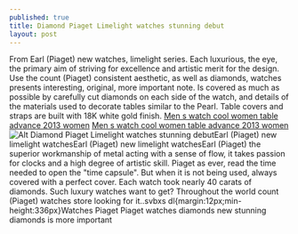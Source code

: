 ```yaml
---
published: true
title: Diamond Piaget Limelight watches stunning debut
layout: post
---
```

From Earl (Piaget) new watches, limelight series. Each luxurious, the eye, the primary aim of striving for excellence and artistic merit for the design. Use the count (Piaget) consistent aesthetic, as well as diamonds, watches presents interesting, original, more important note. Is covered as much as possible by carefully cut diamonds on each side of the watch, and details of the materials used to decorate tables similar to the Pearl. Table covers and straps are built with 18K white gold finish. [Men s watch cool women table advance 2013 women](https://waterproofiphonecase.wordpress.com/2016/11/06/men-s-watch-cool-women-table-advance-2013-women-s-table-inventory/) [Men s watch cool women table advance 2013 women](https://waterproofiphonecase.wordpress.com/2016/11/06/men-s-watch-cool-women-table-advance-2013-women-s-table-inventory/)![Alt Diamond Piaget Limelight watches stunning debut](https://c1.staticflickr.com/1/568/31372837370_e0af8cca68_b.jpg)Earl (Piaget) new limelight watchesEarl (Piaget) new limelight watchesEarl (Piaget) the superior workmanship of metal acting with a sense of flow, it takes passion for clocks and a high degree of artistic skill. Piaget as ever, read the time needed to open the \"time capsule\". But when it is not being used, always covered with a perfect cover. Each watch took nearly 40 carats of diamonds. Such luxury watches want to get? Throughout the world count (Piaget) watches store looking for it..svbxs dl{margin:12px;min-height:336px}Watches Piaget Piaget watches diamonds new stunning diamonds is more important